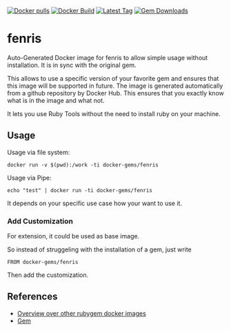 [![Docker pulls](https://img.shields.io/docker/pulls/rubygem/fenris.svg)](https://hub.docker.com/r/rubygem/fenris/)
[![Docker Build](https://img.shields.io/docker/automated/rubygem/fenris.svg)](https://hub.docker.com/r/rubygem/fenris/)
[![Latest Tag](https://img.shields.io/github/tag/docker-rubygem/fenris.svg)](https://hub.docker.com/r/rubygem/fenris/)
[![Gem Downloads](https://img.shields.io/gem/dt/fenris.svg)](https://rubygems.org/gems/fenris/)
# fenris

Auto-Generated Docker image for fenris to allow simple usage without installation.
It is in sync with the original gem.

This allows to use a specific version of your favorite gem and ensures that this image will be supported in future.
The image is generated automatically from a github repository by Docker Hub.
This ensures that you exactly know what is in the image and what not.

It lets you use Ruby Tools without the need to install ruby on your machine.

## Usage

Usage via file system:

`docker run -v $(pwd):/work -ti docker-gems/fenris`

Usage via Pipe:

`echo "test" | docker run -ti docker-gems/fenris`

It depends on your specific use case how your want to use it.

### Add Customization

For extension, it could be used as base image.

So instead of struggeling with the installation of a gem, just write

`FROM docker-gems/fenris`

Then add the customization.

## References

 - [Overview over other rubygem docker images](https://github.com/thinkbot/docker-rubygem)
 - [Gem](https://rubygems.org/gems/fenris/)
